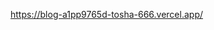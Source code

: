 https://blog-a1pp9765d-tosha-666.vercel.app/

<!--
{
    "data": {
        "user": {
            "email": "gennadij.minakofff@yandex.ru",
            "username": "fedora_tutcheva_103",
            "bio": null,
            "image": "https://api.realworld.io/images/smiley-cyrus.jpeg",
            "token": "eyJhbGciOiJIUzI1NiIsInR5cCI6IkpXVCJ9.eyJlbWFpbCI6Imdlbm5hZGlqLm1pbmFrb2ZmZkB5YW5kZXgucnUiLCJ1c2VybmFtZSI6ImZlZG9yYV90dXRjaGV2YV8xMDMiLCJpYXQiOjE2NTAyODAwMTQsImV4cCI6MTY1NTQ2NDAxNH0.MQZ5LgrrUVvrsyApXuKAhE-4FHqXFF2twN4AWwopWRo"
        }
    },
    "status": 200,
    "statusText": "",
    "headers": {
        "content-type": "application/json; charset=utf-8"
    },
    "config": {
        "transitional": {
            "silentJSONParsing": true,
            "forcedJSONParsing": true,
            "clarifyTimeoutError": false
        },
        "transformRequest": [
            null
        ],
        "transformResponse": [
            null
        ],
        "timeout": 0,
        "xsrfCookieName": "XSRF-TOKEN",
        "xsrfHeaderName": "X-XSRF-TOKEN",
        "maxContentLength": -1,
        "maxBodyLength": -1,
        "headers": {
            "Accept": "application/json, text/plain, */*",
            "Content-Type": "application/json"
        },
        "baseURL": "https://api.realworld.io/",
        "method": "post",
        "url": "api/users",
        "data": "{\"user\":{\"username\":\"fedora_tutcheva_103\",\"email\":\"gennadij.minakofff@yandex.ru\",\"password\":\"123456\"}}"
    },
    "request": {}
} -->
<!-- {
  "user": {
    "email": "test321@mail.ru",
    "username": "territory123",
    "bio": null,
    "image": "https://api.realworld.io/images/smiley-cyrus.jpeg",
    "token": "eyJhbGciOiJIUzI1NiIsInR5cCI6IkpXVCJ9.eyJlbWFpbCI6InRlc3QzMjFAbWFpbC5ydSIsInVzZXJuYW1lIjoidGVycml0b3J5MTIzIiwiaWF0IjoxNjUxMDY1MjA1LCJleHAiOjE2NTYyNDkyMDV9.98_MY4lfkCCS8gYr8axM75U_g9acdM0Nnv6JvtpoMcI"
  }
      "token": "eyJhbGciOiJIUzI1NiIsInR5cCI6IkpXVCJ9.eyJlbWFpbCI6InRlc3QzMjFAbWFpbC5ydSIsInVzZXJuYW1lIjoidGVycml0b3J5MTIzIiwiaWF0IjoxNjUxMDY1NDEzLCJleHAiOjE2NTYyNDk0MTN9.Gk7x5hldPy_KXt23jqhq0uAit8cnKg6CdyTUC77rMLU"
} -->

